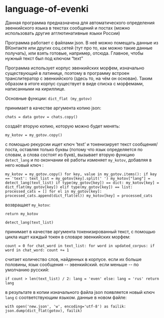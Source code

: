 # language-of-evenki
Данная программа предназначена для автоматического определения эвенкийского языка в текстах сообщений и постах (можно использовать другие агглютинативные языки России)

Программа работает с файлами json. В неё можно помещать данные из ВКонтакте или других соц.сетей (тут про то, как можно такие данные получать), или взять готовые, например, отсюда. Главное, чтобы нужный текст был под ключом “text”

Программа использует корпус эвенкийских морфем, изначально существующий в латинице, поэтому в программу встроен транслитератор с эвенкийского (здесь то, на чём он основан). Таким образом в итоге корпус существует в виде списка с морфемами, написанными на кириллице. 


Основные функции: 
`dict_flat (my_gotov)` 

принимает в качестве аргумента копию json: 

`chats = data
gotov = chats.copy()`

создаёт вторую копию, которую можно будет менять:

`my_kotov = my_gotov.copy()`

с помощью рекурсии ищет ключ ‘text’ и токенизирует текст сообщения/поста, оставляя только буквы (потому что язык определяется по словам, а слова состоят из букв), вызывает вторую функцию `detect_lang` и по окончании её работы изменяет `my_kotov`, добавляя в него новый ключ : 

`my_kotov = my_gotov.copy()
    for key, value in my_gotov.items():
        if key == 'text':
            text_list = my_gotov[key].split(' ')
            my_kotov["lang"] = detect_lang(text_list)
         if type(my_gotov[key]) == dict:
            my_kotov[key] = dict_flat(my_gotov[key])
           elif type(my_gotov[key]) == list:
            processed_cats = []
            for el in my_gotov[key]:
                processed_cats.append(dict_flat(el))
            my_kotov[key] = processed_cats `

 возвращает `my_kotov`:
 
`return my_kotov`


`detect_lang(text_list)`

принимает в качестве аргумента токенизированный текст, с помощью цикла  ищет каждый токен в словаре эвенкийских морфем:

`count = 0
    for chat_word in text_list:
        for word in updated_corpus:
            if word in chat_word:
                count += 1`

считает количество слов, найденных в корпусе. если их больше половины, язык сообщения -- эвенкийский. если меньше -- по умолчанию русский:

`if count > len(text_list) / 2:
        lang = 'even'
    else:
        lang = 'rus'
    return lang`

в результате в копии изначального файла json появляется новый ключ `lang` с соответствующим языком. данные в новом файле: 

`with open('new.json', 'w', encoding='utf-8') as failik:
    json.dump(dict_flat(gotov), failik)`



